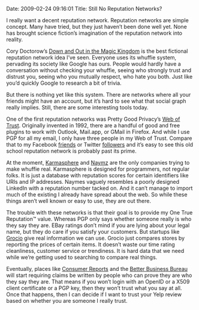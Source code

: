 Date: 2009-02-24 09:16:01
Title: Still No Reputation Networks?

I really want a decent reputation network. Reputation networks are
simple concept. Many have tried, but they just haven’t been done well
yet. None has brought science fiction’s imagination of the reputation
network into reality.

Cory Doctorow’s [Down and Out in the Magic Kingdom][] is the best
fictional reputation network idea I’ve seen. Everyone uses its whuffie
system, pervading its society like Google has ours. People would hardly
have a conversation without checking your whuffie, seeing who strongly
trust and distrust you, seeing who you mutually respect, who hate you
both. Just like you’d quickly Google to research a bit of trivia.

But there is nothing yet like this system. There are networks where all
your friends might have an account, but it’s hard to see what that
social graph really implies. Still, there are some interesting tools
today.

One of the first reputation networks was Pretty Good Privacy’s [Web of
Trust][]. Originally invented in 1992, there are a handful of good and
free plugins to work with Outlook, Mail.app, or GMail in Firefox. And
while I use PGP for all my email, I only have three people in my Web of
Trust. Compare that to my Facebook [friends][] or Twitter [followers][]
and it’s easy to see this old school reputation network is probably past
its prime.

At the moment, [Karmasphere][] and [Naymz][] are the only companies
trying to make whuffie real. Karmasphere is designed for programmers,
not regular folks. It is just a database with reputation scores for
certain identifiers like URIs and IP addresses. Naymes vaguely resembles
a poorly designed LinkedIn with a reputation number tacked on. And it
can’t manage to import much of the existing I already have spread about
the web. So while these things aren’t well known or easy to use, they
are out there.

The trouble with these networks is that their goal is to provide my One
True Reputation™ value. Whereas PGP only says
whether someone really is who they say they are. EBay ratings don’t mind
if you are lying about your legal name, but they do care if you satisfy
your customers. But startups like [Grocio][] give real information we
can use. Grocio just compares stores by reporting the prices of certain
items. It doesn’t waste our time rating cleanliness, customer service or
trendiness. It is hard data that we need while we’re getting used to
searching to compare real things.

Eventually, places like [Consumer Reports][] and the [Better Business
Bureau][] will start requiring claims be written by people who can prove
they are who they say they are. That means if you won’t login with an
OpenID or a X509 client certificate or a PGP key, then they won’t trust
what you say at all. Once that happens, then I can decide if I want to
trust your Yelp review based on whether you are someone I really trust.

  [Down and Out in the Magic Kingdom]: http://craphound.com/down/
  [Web of Trust]: http://www.pgpi.org/doc/pgpintro/#p17
  [friends]: http://www.facebook.com/people/Joseph-Holsten/17122942
  [followers]: http://twitter.com/josephholsten
  [Karmasphere]: http://karmasphere.com
  [Naymz]: http://naymz.com
  [Grocio]: http://www.grocio.com/
  [Consumer Reports]: http://consumerreports.org
  [Better Business Bureau]: http://bbb.org
